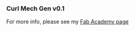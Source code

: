 ### Curl Mech Gen v0.1

For more info, please see my [Fab Academy page](http://fabacademy.org/archives/2015/na/students/kennedy.erin/index.html)

